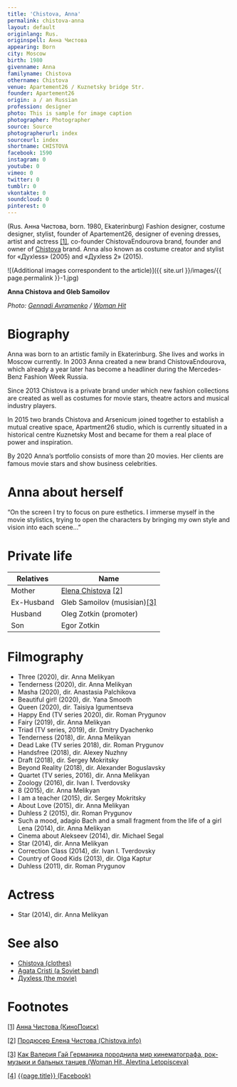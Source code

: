 ```yaml
---
title: 'Chistova, Anna'
permalink: chistova-anna
layout: default
originlang: Rus.
originspell: Анна Чистова
appearing: Born
city: Moscow
birth: 1980
givenname: Anna
familyname: Chistova
othername: Chistova
venue: Apartement26 / Kuznetsky bridge Str.
founder: Apartement26
origin: a / an Russian
profession: designer
photo: This is sample for image caption
photographer: Photographer
source: Source
photographerurl: index
sourceurl: index
shortname: CHISTOVA
facebook: 1590
instagram: 0
youtube: 0
vimeo: 0
twitter: 0
tumblr: 0
vkontakte: 0
soundcloud: 0
pinterest: 0
---
```


<!---
To edit top block see
icon "Meta Data"
on right menu
Full edit instructions
indexmod.gq/edit
-->


(Rus. Анна Чистова, born. 1980, Ekaterinburg) Fashion designer, costume designer, stylist, founder of Apartement26, designer of evening dresses, artist and actress <span id="a1">[\[1\]](#f1)</span>, co-founder ChistovaEndourova brand, founder and owner of [Chistova](chistova-clothes) brand. Anna also known as costume creator and stylist for «Духless» (2005) and «Духless 2» (2015).

![(Additional images correspondent to the article)]({{ site.url }}/images/{{ page.permalink }}-1.jpg)

**Anna Chistova and Gleb Samoilov**

*Photo: [Gennadi Avramenko](avramenko-gennadi) / [Woman Hit](woman-hit)*

# Biography

Anna was born to an artistic family in Ekaterinburg. She lives and works in Moscow currently. In 2003 Anna created a new brand ChistovaEndourova, which already a year later  has become a headliner during the Mercedes-Benz Fashion Week Russia. 

Since 2013 Chistova is a private brand under which new fashion collections are created as well as costumes for movie stars, theatre actors and  musical industry players.

In 2015 two brands Chistova and Arsenicum joined  together to establish a mutual creative space, Apartment26 studio, which is currently situated in a historical centre Kuznetsky Most and became for them a real place of power and inspiration. 

By 2020 Anna’s portfolio consists of more than 20 movies. Her clients are famous movie stars and show business celebrities. 



# Anna about herself

“On the screen I try to focus on pure esthetics. I immerse myself in the movie stylistics, trying to open the characters by bringing my own style and vision into each  scene...”

# Private life

|Relatives|Name|
|-|-|
|Mother|[Elena Chistova](chistova-elena-producer) <span id="a2">[\[2\]](#f2)</span>|
|Ex-Husband|Gleb Samoilov (musisian)<span id="a3">[\[3\]](#f3)</span>|
|Husband|Oleg Zotkin (promoter)|
|Son|Egor Zotkin|

# Filmography

+ Three (2020), dir. Anna Melikyan
+ Tenderness (2020), dir. Anna Melikyan
+ Masha (2020), dir. Anastasia Palchikova
+ Beautiful girl! (2020), dir. Yana Smooth
+ Queen (2020), dir. Taisiya Igumentseva
+ Happy End (TV series 2020), dir. Roman Prygunov
+ Fairy (2019), dir. Anna Melikyan
+ Triad (TV series, 2019), dir. Dmitry Dyachenko
+ Tenderness (2018), dir. Anna Melikyan
+ Dead Lake (TV series 2018), dir. Roman Prygunov
+ Handsfree (2018), dir. Alexey Nuzhny
+ Draft (2018), dir. Sergey Mokritsky
+ Beyond Reality (2018), dir. Alexander Boguslavsky
+ Quartet (TV series, 2016), dir. Anna Melikyan
+ Zoology (2016), dir. Ivan I. Tverdovsky
+ 8 (2015), dir. Anna Melikyan
+ I am a teacher (2015), dir. Sergey Mokritsky
+ About Love (2015), dir. Anna Melikyan
+ Duhless 2 (2015), dir. Roman Prygunov
+ Such a mood, adagio Bach and a small fragment from the life of a girl Lena (2014), dir. Anna Melikyan
+ Cinema about Alekseev (2014), dir. Michael Segal
+ Star (2014), dir. Anna Melikyan
+ Correction Class (2014), dir. Ivan I. Tverdovsky
+ Country of Good Kids (2013), dir. Olga Kaptur
+ Duhless (2011), dir. Roman Prygunov

# Actress

+ Star (2014), dir. Anna Melikyan

# See also

+ [Chistova (clothes)](chistova-clothes)
+ [Agata Cristi (a Soviet band)](index)
+ [Духless (the movie)](index)

# Footnotes

[[1]](#a1) <span id="f1"></span> [Анна Чистова (КиноПоиск)](https://www.kinopoisk.ru/name/2004249/)

[[2]](#a2) <span id="f2"></span> [Продюсер Елена Чистова (Chistova.info)](http://chistova.info/biografiya)

[[3]](#a3) <span id="f3"></span> [Как Валерия Гай Германика породнила мир кинематографа, рок-музыки и бальных танцев (Woman Hit,
Alevtina Letopisceva)](http://www.womanhit.ru/stars/interview/2017-09-08-kak-valerija-gaj-germanika-porodnila-mir-kinematografa-rok-muzyki-i-balnyh-tantsev/)

[[4]](#a4) <span id="f4"></span> [{{page.title}} (Facebook)](https://www.kinopoisk.ru/name/2004249/)
